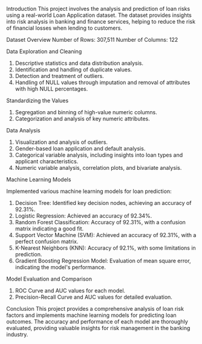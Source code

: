 Introduction
This project involves the analysis and prediction of loan risks using a real-world Loan Application dataset. The dataset provides insights into risk analysis in banking and finance services, helping to reduce the risk of financial losses when lending to customers.

Dataset Overview
Number of Rows: 307,511
Number of Columns: 122

Data Exploration and Cleaning
1. Descriptive statistics and data distribution analysis.
2. Identification and handling of duplicate values.
3. Detection and treatment of outliers.
4. Handling of NULL values through imputation and removal of attributes with high NULL percentages.

Standardizing the Values
1. Segregation and binning of high-value numeric columns.
2. Categorization and analysis of key numeric attributes.

Data Analysis
1. Visualization and analysis of outliers.
2. Gender-based loan application and default analysis.
3. Categorical variable analysis, including insights into loan types and applicant characteristics.
4. Numeric variable analysis, correlation plots, and bivariate analysis.

Machine Learning Models

Implemented various machine learning models for loan prediction:
1. Decision Tree: Identified key decision nodes, achieving an accuracy of 92.31%.
2. Logistic Regression: Achieved an accuracy of 92.34%.
3. Random Forest Classification: Accuracy of 92.31%, with a confusion matrix indicating a good fit.
4. Support Vector Machine (SVM): Achieved an accuracy of 92.31%, with a perfect confusion matrix.
5. K-Nearest Neighbors (KNN): Accuracy of 92.1%, with some limitations in prediction.
6. Gradient Boosting Regression Model: Evaluation of mean square error, indicating the model's performance.

Model Evaluation and Comparison
1. ROC Curve and AUC values for each model.
2. Precision-Recall Curve and AUC values for detailed evaluation.

Conclusion
This project provides a comprehensive analysis of loan risk factors and implements machine learning models for predicting loan outcomes. The accuracy and performance of each model are thoroughly evaluated, providing valuable insights for risk management in the banking industry.
